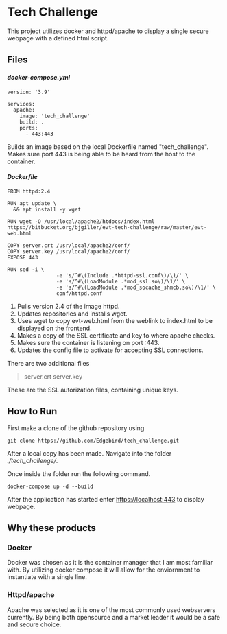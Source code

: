 # Tech Challenge
This project utilizes docker and httpd/apache to display a single secure webpage with a defined html script. 

## Files
#### *docker-compose.yml*

```
version: '3.9'

services:
  apache:
    image: 'tech_challenge'
    build: .
    ports:
      - 443:443
```
Builds an image based on the local Dockerfile named "tech_challenge". Makes sure port 443 is being able to be heard from the host to the container. 

#### *Dockerfile*

```
FROM httpd:2.4

RUN apt update \
  && apt install -y wget

RUN wget -O /usr/local/apache2/htdocs/index.html https://bitbucket.org/bjgiller/evt-tech-challenge/raw/master/evt-web.html

COPY server.crt /usr/local/apache2/conf/
COPY server.key /usr/local/apache2/conf/
EXPOSE 443

RUN sed -i \
                -e 's/^#\(Include .*httpd-ssl.conf\)/\1/' \
                -e 's/^#\(LoadModule .*mod_ssl.so\)/\1/' \
                -e 's/^#\(LoadModule .*mod_socache_shmcb.so\)/\1/' \
                conf/httpd.conf
```
1. Pulls version 2.4 of the image httpd.
2. Updates repositories and installs wget.
3. Uses wget to copy evt-web.html from the weblink to index.html to be displayed on the frontend.
4. Makes a copy of the SSL certificate and key to where apache checks.
5. Makes sure the container is listening on port :443.
6. Updates the config file to activate for accepting SSL connections.

There are two additional files
> server.crt
> server.key

These are the SSL autorization files, containing unique keys.

## How to Run
First make a clone of the github repository using 

```
git clone https://github.com/Edgebird/tech_challenge.git
```

After a local copy has been made. Navigate into the folder *./tech_challenge/*.

Once inside the folder run the following command.

```
docker-compose up -d --build
```

After the application has started enter [https://localhost:443](https://localhost:443) to display webpage.

## Why these products

### Docker
Docker was chosen as it is the container manager that I am most familiar with. By utilizing docker compose it will allow for the enviornment to instantiate with a single line. 

### Httpd/apache
Apache was selected as it is one of the most commonly used webservers currently. By being both opensource and a market leader it would be a safe and secure choice.
